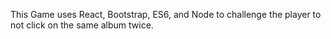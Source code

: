 This Game uses React, Bootstrap, ES6, and Node to challenge the player to not click on the same album twice. 
